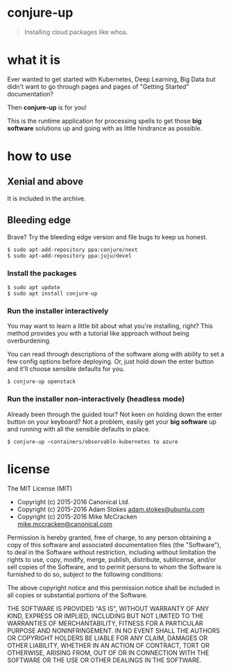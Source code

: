 # conjure-up
> Installing cloud packages like whoa.

# what it is

Ever wanted to get started with Kubernetes, Deep Learning, Big Data but didn't want
to go through pages and pages of "Getting Started" documentation?

Then **conjure-up** is for you!

This is the runtime application for processing spells to get those **big software**
solutions up and going with as little hindrance as possible.

# how to use

## Xenial and above

It is included in the archive.

## Bleeding edge

Brave? Try the bleeding edge version and file bugs to keep us honest.

```
$ sudo apt-add-repository ppa:conjure/next
$ sudo apt-add-repository ppa:juju/devel
```

### Install the packages
```
$ sudo apt update
$ sudo apt install conjure-up
```

### Run the installer interactively

You may want to learn a little bit about what you're installing, right? This
method provides you with a tutorial like approach without being overburdening.

You can read through descriptions of the software along with ability to set a
few config options before deploying. Or, just hold down the enter button and
it'll choose sensible defaults for you.

```
$ conjure-up openstack
```

### Run the installer non-interactively (headless mode)

Already been through the guided tour? Not keen on holding down the enter button
on your keyboard? Not a problem, easily get your **big software** up and running
with all the sensible defaults in place.

```
$ conjure-up ~containers/observable-kubernetes to azure
```

# license

The MIT License (MIT)

* Copyright (c) 2015-2016 Canonical Ltd.
* Copyright (c) 2015-2016 Adam Stokes <adam.stokes@ubuntu.com>
* Copyright (c) 2015-2016 Mike McCracken <mike.mccracken@canonical.com>

Permission is hereby granted, free of charge, to any person obtaining a copy
of this software and associated documentation files (the "Software"), to deal
in the Software without restriction, including without limitation the rights
to use, copy, modify, merge, publish, distribute, sublicense, and/or sell
copies of the Software, and to permit persons to whom the Software is
furnished to do so, subject to the following conditions:

The above copyright notice and this permission notice shall be included in
all copies or substantial portions of the Software.

THE SOFTWARE IS PROVIDED "AS IS", WITHOUT WARRANTY OF ANY KIND, EXPRESS OR
IMPLIED, INCLUDING BUT NOT LIMITED TO THE WARRANTIES OF MERCHANTABILITY,
FITNESS FOR A PARTICULAR PURPOSE AND NONINFRINGEMENT. IN NO EVENT SHALL THE
AUTHORS OR COPYRIGHT HOLDERS BE LIABLE FOR ANY CLAIM, DAMAGES OR OTHER
LIABILITY, WHETHER IN AN ACTION OF CONTRACT, TORT OR OTHERWISE, ARISING FROM,
OUT OF OR IN CONNECTION WITH THE SOFTWARE OR THE USE OR OTHER DEALINGS IN
THE SOFTWARE.
